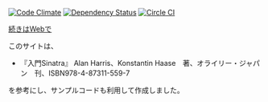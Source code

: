 [![Code Climate](https://codeclimate.com/github/furu/my_site/badges/gpa.svg)](https://codeclimate.com/github/furu/my_site)
[![Dependency Status](https://gemnasium.com/furu/tfrkd.org.svg)](https://gemnasium.com/furu/tfrkd.org)
[![Circle CI](https://circleci.com/gh/furu/tfrkd.org.svg?style=svg)](https://circleci.com/gh/furu/tfrkd.org)

[続きはWebで](http://tfrkd.org)

このサイトは、

* 『入門Sinatra』 Alan Harris、Konstantin Haase　著、オライリー・ジャパン　刊、ISBN978-4-87311-559-7

を参考にし、サンプルコードも利用して作成しました。
